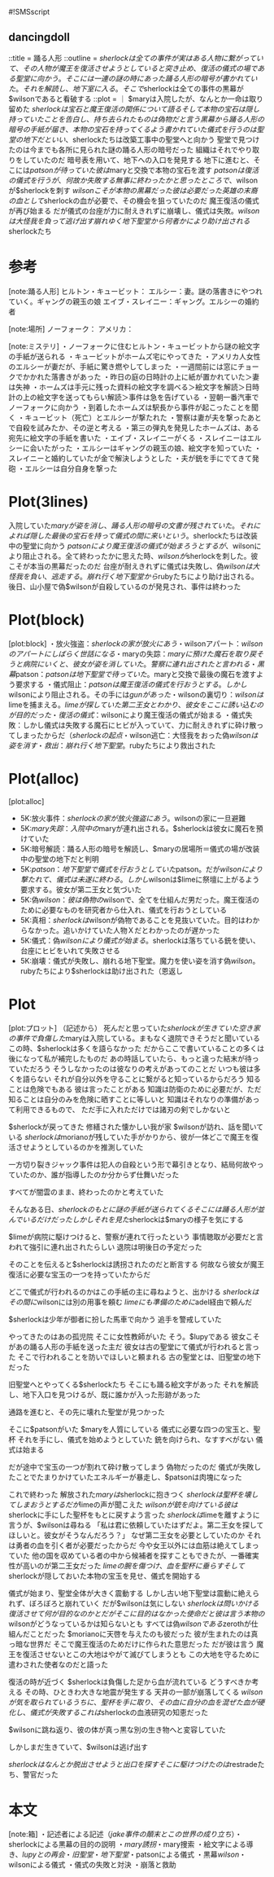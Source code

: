 #!SMSscript

## dancingdoll

::title = 踊る人形
::outline = $sherlockは全ての事件が実はある人物に繋がっていて、その人物が魔王を復活させようとしていると突き止め、復活の儀式の場である聖堂に向かう。そこには一連の謎の時にあった踊る人形の暗号が書かれていた。それを解読し、地下室に入る。そこで$sherlockは全ての事件の黒幕が$wilsonであると看破する
::plot = ｜
$maryは入院したが、なんとか一命は取り留めた
$sherlockは宝石と魔王復活の関係について語る
そして本物の宝石は隠し持っていたことを告白し、持ち去られたものは偽物だと言う
黒幕から踊る人形の暗号の手紙が届き、本物の宝石を持ってくるよう書かれていた
儀式を行うのは聖堂の地下だといい、$sherlockたちは改築工事中の聖堂へと向かう
聖堂で見つけたのは今までも各所に見られた謎の踊る人形の暗号だった
組織はそれでやり取りをしていたのだ
暗号表を用いて、地下への入口を発見する
地下に進むと、そこには$patsonが待っていた
彼は$maryと交換で本物の宝石を渡す
$patsonは復活の儀式を行うが、何故か失敗する
無事に終わったかと思ったところで、$wilsonが$sherlockを刺す
$wilsonこそが本物の黒幕だった
彼は必要だった英雄の末裔の血として$sherlockの血が必要で、その機会を狙っていたのだ
魔王復活の儀式が再び始まる
だが儀式の台座が力に耐えきれずに崩壊し、儀式は失敗。$wilsonは大怪我を負って逃げ出す
崩れゆく地下聖堂から何者かにより助け出される$sherlockたち

# 参考

[note:踊る人形]
ヒルトン・キュービット：
エルシー：妻。謎の落書きにやつれていく。ギャングの親玉の娘
エイブ・スレイニー：ギャング。エルシーの婚約者

[note:場所]
ノーフォーク：
アメリカ：

[note:ミステリ]
・ノーフォークに住むヒルトン・キュービットから謎の絵文字の手紙が送られる
・キュービットがホームズ宅にやってきた
・アメリカ人女性のエルシーが妻だが、手紙に驚き燃やしてしまった
・一週間前には窓にチョークでかかれた落書きがあった
・昨日の庭の日時計の上に紙が置かれていた＞妻は失神
・ホームズは手元に残った資料の絵文字を調べる＞絵文字を解読＞日時計の上の絵文字を送ってもらい解読＞事件は急を告げている
・翌朝一番汽車でノーフォークに向かう
・到着したホームズは駅長から事件が起こったことを聞く
・キュービット（死亡）とエルシーが撃たれた
・警察は妻が夫を撃ったあとで自殺を試みたか、その逆と考える
・第三の弾丸を発見したホームズは、ある宛先に絵文字の手紙を書いた
・エイブ・スレイニーがくる
・スレイニーはエルシーに会いたがった
・エルシーはギャングの親玉の娘、絵文字を知っていた
・スレイニーと婚約していたが金で解決しようとした
・夫が銃を手にでてきて発砲
・エルシーは自分自身を撃った

# Plot(3lines)
入院していた$maryが姿を消し、踊る人形の暗号の文書が残されていた。それによれば隠した最後の宝石を持って儀式の間に来いという。$sherlockたちは改装中の聖堂に向かう
$patsonにより魔王復活の儀式が始まろうとするが、$wilsonにより阻止される。全て終わったかに思えた時、$wilsonが$sherlockを刺した。彼こそが本当の黒幕だったのだ
台座が耐えきれずに儀式は失敗し、偽$wilsonは大怪我を負い、逃走する。崩れ行く地下聖堂から$rubyたちにより助け出される。後日、山小屋で偽$wilsonが自殺しているのが発見され、事件は終わった

# Plot(block)

[plot:block]
・放火強盗：$sherlockの家が放火にあう
・$wilsonアパート：$wilsonのアパートにしばらく世話になる
・$maryの失踪：$maryに預けた魔石を取り戻そうと病院にいくと、彼女が姿を消していた。警察に連れ出されたと言われる
・黒幕$patson：$patsonは地下聖堂で待っていた。$maryと交換で最後の魔石を渡すよう要求する
・儀式阻止：$patsonは魔王復活の儀式を行おうとする。しかし$wilsonにより阻止される。その手には$gunがあった
・$wilsonの裏切り：$wilsonは$limeを捕まえる。$limeが探していた第二王女とわかり、彼女をここに誘い込むのが目的だった
・復活の儀式：$wilsonにより魔王復活の儀式が始まる
・儀式失敗：しかし儀式は失敗する魔石にヒビが入っていて、力に耐えきれずに砕け散ってしまったからだ（$sherlockの起点
・$wilson逃亡：大怪我をおった偽$wilsonは姿を消す
・救出：崩れ行く地下聖堂。$rubyたちにより救出された

# Plot(alloc)

[plot:alloc]
- 5K:放火事件：$sherlockの家が放火強盗にあう。$wilsonの家に一旦避難
- 5K:$mary失踪：入院中の$maryが連れ出される。$sherlockは彼女に魔石を預けていた
- 5K:暗号解読：踊る人形の暗号を解読し、$maryの居場所＝儀式の場が改装中の聖堂の地下だと判明
- 5K:$patson：地下聖堂で儀式を行おうとしていた$patson。だが$wilsonにより撃たれて、儀式は未遂に終わる。しかし$wilsonは$limeに祭壇に上がるよう要求する。彼女が第二王女と気づいた
- 5K:偽$wilson：彼は偽物の$wilsonで、全てを仕組んだ男だった。魔王復活のために必要なものを研究者から仕入れ、儀式を行おうとしている
- 5K:真相：$sherlockは$wilsonが偽物であることを見抜いていた。目的はわからなかった。追いかけていた人物Ｘだとわかったのが遅かった
- 5K:儀式：偽$wilsonにより儀式が始まる。$sherlockは落ちている銃を使い、台座にヒビをいれて失敗させる
- 5K:崩壊：儀式が失敗し、崩れる地下聖堂。魔力を使い姿を消す偽$wilson。$rubyたちにより$sherlockは助け出された（恩返し

# Plot

[plot:プロット]
（記述から）
死んだと思っていた$sherlockが生きていた
空き家の事件で負傷した$maryは入院している。まもなく退院できそうだと聞いている
この時、$sherlockは多くを語らなかった
だからここで書いていることの多くは後になって私が補完したものだ
あの時話していたら、もっと違った結末が待っていただろう
そうしなかったのは彼なりの考えがあってのことだ
いつも彼は多くを語らない
それが自分以外を守ることに繋がると知っているからだろう
知ることは危険でもある
彼は言ったことがある
知識は防衛のために必要だが、ただ知ることは自分のみを危険に晒すことに等しいと
知識はそれなりの準備があって利用できるもので、
ただ手に入れただけでは諸刃の剣でしかないと

$sherlockが戻ってきた
修繕された懐かしい我が家
$wilsonが訪れ、話を聞いている
$sherlockは$morianoが残していた手がかりから、彼が一体どこで魔王を復活させようとしているのかを推測していた

一方切り裂きジャック事件は犯人の自殺という形で幕引きとなり、結局何故やっていたのか、誰が指導したのか分からず仕舞いだった

すべてが闇雲のまま、終わったのかと考えていた

そんなある日、$sherlockのもとに謎の手紙が送られてくる
そこには踊る人形が並んでいるだけだった
しかしそれを見た$sherlockは$maryの様子を気にする

$limeが病院に駆けつけると、警察が連れて行ったという
事情聴取が必要だと言われて強引に連れ出されたらしい
退院は明後日の予定だった

そのことを伝えると$sherlockは誘拐されたのだと断言する
何故なら彼女が魔王復活に必要な宝玉の一つを持っていたからだ

どこで儀式が行われるのかはこの手紙の主に尋ねようと、出かける
$sherlockはその間に$wilsonには別の用事を頼む
$limeにも準備のために$adel経由で頼んだ

$sherlockは少年が御者に扮した馬車で向かう
追手を警戒していた

やってきたのはあの孤児院
そこに女性教師がいた
そう。$lupyである
彼女こそがあの踊る人形の手紙を送った主だ
彼女は古の聖堂にて儀式が行われると言った
そこで行われることを防いでほしいと頼まれる
古の聖堂とは、旧聖堂の地下だった

旧聖堂へとやってくる$sherlockたち
そこにも踊る絵文字があった
それを解読し、地下入口を見つけるが、既に誰かが入った形跡があった

通路を進むと、その先に壊れた聖堂が見つかった

そこに$patsonがいた
$maryを人質にしている
儀式に必要な四つの宝玉と、聖杯
それを手にし、儀式を始めようとしていた
銃を向けられ、なすすべがない
儀式は始まる

だが途中で宝玉の一つが割れて砕け散ってしまう
偽物だったのだ
儀式が失敗したことでたまりかけていたエネルギーが暴走し、$patsonは肉塊になった

これで終わった
解放された$maryは$sherlockに抱きつく
$sherlockは聖杯を壊してしまおうとする
だが$limeの声が聞こえた
$wilsonが銃を向けている
彼は$sherlockに手にした聖杯をもとに戻すよう言った
$sherlockは$limeを離すように言うが、$wilsonは尋ねる
「私は君に依頼していたはずだよ。第二王女を探してほしいと。彼女がそうなんだろう？」
なぜ第二王女を必要としていたのか
それは勇者の血を引く者が必要だったからだ
今や女王以外には血筋は絶えてしまっていた
他の国を収めている者の中から候補者を探すこともできたが、一番確実性が高いのが第二王女だった
$limeの腕を傷つけ、血を聖杯に垂らす
そして$sherlockが隠しておいた本物の宝玉を見せ、儀式を開始する

儀式が始まり、聖堂全体が大きく震動する
しかし古い地下聖堂は震動に絶えられず、ぼろぼろと崩れていく
だが$wilsonは気にしない
$sherlockは問いかける
復活させて何が目的なのかと
だがそこに目的はなかった
使命だと彼は言う
本物の$wilsonがどうなっているかは知らないとも
すべては偽$wilsonである$zerothが仕組んだことだった
$morianoに天啓を与えたのも彼だった
彼が生まれたのは真っ暗な世界だ
そこで魔王復活のためだけに作られた意思だった
だが彼は言う
魔王を復活させないとこの大地はやがて滅びてしまうとも
この大地を守るために遣わされた使者なのだと語った

復活の時が近づく
$sherlockは負傷した足から血が流れている
どうすべきか考える
その時、ひときわ大きな地震が発生する
天井の一部が崩落してくる
$wilsonが気を取られているうちに、聖杯を手に取り、その血に自分の血を混ぜた
血が硬化し、儀式が失敗する
これは$sherlockの血液研究の知恵だった

$wilsonに跳ね返り、彼の体が真っ黒な別の生き物へと変容していた

しかしまだ生きていて、$wilsonは逃げ出す

$sherlockはなんとか脱出させようと出口を探す
そこに駆けつけたのは$restradeたち、警官だった

# 本文

[note:箱]
・記述者による記述（$jake事件の顛末とこの世界の成り立ち）
・$sherlockによる黒幕の目的の説明
・$mary誘拐
・$mary捜索
・絵文字による導き、$lupyとの再会
・旧聖堂
・地下聖堂
・$patsonによる儀式
・黒幕$wilson
・$wilsonによる儀式
・儀式の失敗と対決
・崩落と救助

